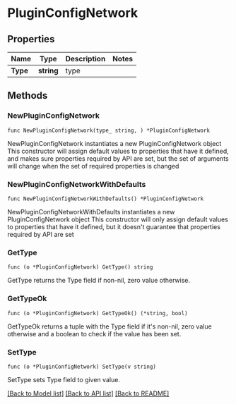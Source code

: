 # PluginConfigNetwork

## Properties

Name | Type | Description | Notes
------------ | ------------- | ------------- | -------------
**Type** | **string** | type | 

## Methods

### NewPluginConfigNetwork

`func NewPluginConfigNetwork(type_ string, ) *PluginConfigNetwork`

NewPluginConfigNetwork instantiates a new PluginConfigNetwork object
This constructor will assign default values to properties that have it defined,
and makes sure properties required by API are set, but the set of arguments
will change when the set of required properties is changed

### NewPluginConfigNetworkWithDefaults

`func NewPluginConfigNetworkWithDefaults() *PluginConfigNetwork`

NewPluginConfigNetworkWithDefaults instantiates a new PluginConfigNetwork object
This constructor will only assign default values to properties that have it defined,
but it doesn't guarantee that properties required by API are set

### GetType

`func (o *PluginConfigNetwork) GetType() string`

GetType returns the Type field if non-nil, zero value otherwise.

### GetTypeOk

`func (o *PluginConfigNetwork) GetTypeOk() (*string, bool)`

GetTypeOk returns a tuple with the Type field if it's non-nil, zero value otherwise
and a boolean to check if the value has been set.

### SetType

`func (o *PluginConfigNetwork) SetType(v string)`

SetType sets Type field to given value.



[[Back to Model list]](../README.md#documentation-for-models) [[Back to API list]](../README.md#documentation-for-api-endpoints) [[Back to README]](../README.md)


